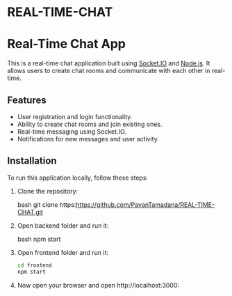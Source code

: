 # REAL-TIME-CHAT
# Real-Time Chat App

This is a real-time chat application built using [Socket.IO](https://socket.io/) and [Node.js](https://nodejs.org/). It allows users to create chat rooms and communicate with each other in real-time.

## Features

- User registration and login functionality.
- Ability to create chat rooms and join existing ones.
- Real-time messaging using Socket.IO.
- Notifications for new messages and user activity.



## Installation

To run this application locally, follow these steps:

1. Clone the repository:

   bash
   git clone https:https://github.com/PavanTamadana/REAL-TIME-CHAT.git
2. Open backend folder and run it:

   bash
   npm start

4. Open frontend folder and run it:

   ```bash
   cd frontend
   npm start
5. Now open your browser and open  http://localhost:3000:
